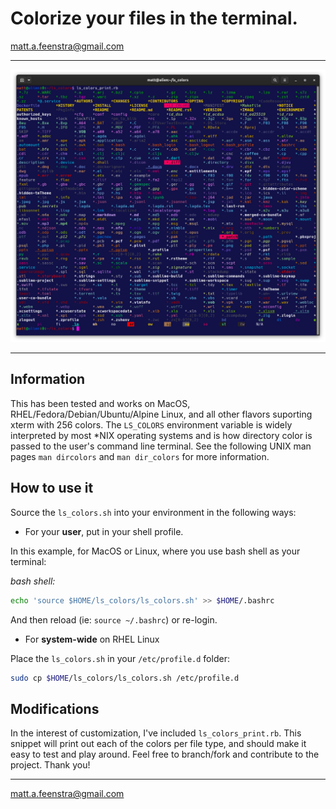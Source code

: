 # Colorize your files in the terminal.

matt.a.feenstra@gmail.com

-----

![alt text](.img/ls_colors_output.png "Color per File Type")

-----

## Information

This has been tested and works on MacOS, RHEL/Fedora/Debian/Ubuntu/Alpine Linux, and all other flavors suporting xterm with 256 colors.  The `LS_COLORS` environment variable is widely interpreted by most \*NIX operating systems and is how directory color is passed to the user's command line terminal.  See the following UNIX man pages `man dircolors` and `man dir_colors` for more information.

## How to use it

Source the `ls_colors.sh` into your environment in  the following ways:

- For your **user**, put in your shell profile.

In this example, for MacOS or Linux, where you use bash shell as your terminal:

_bash shell:_

```sh
echo 'source $HOME/ls_colors/ls_colors.sh' >> $HOME/.bashrc
```

And then reload (ie: `source ~/.bashrc`) or re-login.

- For **system-wide** on RHEL Linux

Place the `ls_colors.sh` in your `/etc/profile.d` folder:

```sh
sudo cp $HOME/ls_colors/ls_colors.sh /etc/profile.d
```

## Modifications

In the interest of customization, I've included `ls_colors_print.rb`.  This snippet will print out each of the colors per file type, and should make it easy to test and play around.  Feel free to branch/fork and contribute to the project.  Thank you!

----

matt.a.feenstra@gmail.com
